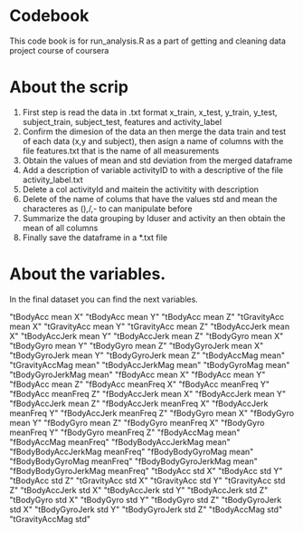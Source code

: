 # Codebook 

This code book is for run_analysis.R as a part of getting and cleaning data project course of coursera

# About the scrip

1. First step is read the data  in .txt format x_train, x_test, y_train, y_test, subject_train, subject_test, features and activity_label
2. Confirm the dimesion of the data an then merge the data train and test of each data (x,y and subject), then asign a name of columns with the file features.txt that is the name of all measurements 
3. Obtain the values of mean and std deviation from the merged dataframe
4. Add a description of variable activityID to with a descriptive of the file activity_label.txt
5. Delete a col activityId and maitein the activitity with description
6. Delete of the name of colums that have the values std and mean the characteres as (),/,- to can manipulate before
7. Summarize the data grouping by Iduser and activity an then obtain the mean of all columns
8. Finally save the dataframe in a *.txt file

# About the variables.

In the final dataset you can find the next variables.

 "tBodyAcc mean X"  "tBodyAcc mean Y"  "tBodyAcc mean Z" 
 "tGravityAcc mean X"  "tGravityAcc mean Y"  "tGravityAcc mean Z" 
 "tBodyAccJerk mean X"  "tBodyAccJerk mean Y"  "tBodyAccJerk mean Z" 
 "tBodyGyro mean X"  "tBodyGyro mean Y"  "tBodyGyro mean Z" 
 "tBodyGyroJerk mean X"  "tBodyGyroJerk mean Y"  "tBodyGyroJerk mean Z" 
 "tBodyAccMag mean" 
 "tGravityAccMag mean" 
 "tBodyAccJerkMag mean" 
 "tBodyGyroMag mean" 
 "tBodyGyroJerkMag mean" 
 "fBodyAcc mean X"  "fBodyAcc mean Y"  "fBodyAcc mean Z" 
 "fBodyAcc meanFreq X"  "fBodyAcc meanFreq Y"  "fBodyAcc meanFreq Z" 
 "fBodyAccJerk mean X"  "fBodyAccJerk mean Y"  "fBodyAccJerk mean Z"
 "fBodyAccJerk meanFreq X"  "fBodyAccJerk meanFreq Y"  "fBodyAccJerk meanFreq Z" 
 "fBodyGyro mean X"  "fBodyGyro mean Y"  "fBodyGyro mean Z" 
 "fBodyGyro meanFreq X"  "fBodyGyro meanFreq Y"  "fBodyGyro meanFreq Z" 
 "fBodyAccMag mean" 
 "fBodyAccMag meanFreq" 
 "fBodyBodyAccJerkMag mean" 
 "fBodyBodyAccJerkMag meanFreq" 
 "fBodyBodyGyroMag mean" 
 "fBodyBodyGyroMag meanFreq" 
 "fBodyBodyGyroJerkMag mean" 
 "fBodyBodyGyroJerkMag meanFreq" 
 "tBodyAcc std X" "tBodyAcc std Y" "tBodyAcc std Z" 
 "tGravityAcc std X" "tGravityAcc std Y" "tGravityAcc std Z" 
 "tBodyAccJerk std X" "tBodyAccJerk std Y" "tBodyAccJerk std Z" 
 "tBodyGyro std X" "tBodyGyro std Y" "tBodyGyro std Z" 
 "tBodyGyroJerk std X" "tBodyGyroJerk std Y" "tBodyGyroJerk std Z" 
 "tBodyAccMag std" "tGravityAccMag std" 



   


